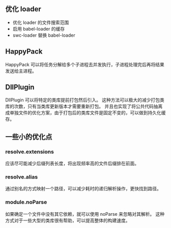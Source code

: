 ## 优化 loader

- 优化 loader 的文件搜索范围
- 启用 babel-loader 的缓存
- swc-loader 替换 babel-loader

## HappyPack

HappyPack 可以将任务分解给多个子进程去并发执行，子进程处理完后再将结果发送给主进程。

## DllPlugin

DllPlugin 可以将特定的类库提前打包然后引入。
这种方法可以极大的减少打包类库的次数，只有当类库更新版本才需要重新打包。
并且也实现了将公共代码抽离成单独文件的优化方案，由于打包后的类库文件是固定不变的，可以做到持久化缓存。

## 一些小的优化点

### resolve.extensions

应该尽可能减少后缀列表长度，将出现频率高的文件后缀排在前面。

### resolve.alias

通过别名的方式映射一个路径，可以减少耗时的递归解析操作，更快找到路径。

### module.noParse

如果确定一个文件中没有其它依赖，就可以使用 noParse 来忽略对其解析。
这种方式对于一些大型的类库很有帮助，可以提高整体的构建速度。

